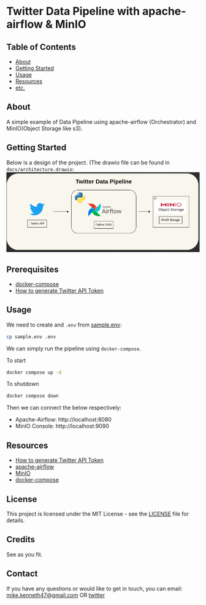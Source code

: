 # Twitter Data Pipeline with apache-airflow & MinIO

## Table of Contents

- [About](#about)
- [Getting Started](#getting_started)
- [Usage](#usage)
- [Resources](#resources)
- [etc.](#licence)

## About <a name = "about"></a>

A simple example of Data Pipeline using apache-airflow (Orchestrator) and MinIO(Object Storage like s3).

## Getting Started <a name = "getting_started"></a>

Below is a design of the project. (The drawio file can be found in `docs/architecture.drawio`:
![Twitter Data Pipeline - Architecture](docs/architecture.png)

## Prerequisites

- [docker-compose](https://docs.docker.com/compose/)
- [How to generate Twitter API Token](https://developer.twitter.com/en/docs/authentication/oauth-2-0/bearer-tokens)


## Usage <a name = "usage"></a>
We need to create and `.env` from [sample.env](./sample.env):
```bash
cp sample.env .env
```


We can simply run the pipeline using `docker-compose`.

To start
```bash
docker compose up -d
```

To shutdown
```bash
docker compose down
```

Then we can connect the below respectively:
- Apache-Airflow: http://localhost:8080
- MinIO Console: http://localhost:9090

## Resources <a name = "resources"></a>
- [How to generate Twitter API Token](https://developer.twitter.com/en/docs/authentication/oauth-2-0/bearer-tokens)
- [apache-airflow](https://airflow.apache.org)
- [MinIO](https://min.io)
- [docker-compose](https://docs.docker.com/compose/)

## License

This project is licensed under the MIT License - see the [LICENSE](LICENSE) file for details.

## Credits

See as you fit.

## Contact

If you have any questions or would like to get in touch, you can email: <mike.kenneth47@gmail.com>  OR [twitter](https://twitter.com/mikekenneth77)
